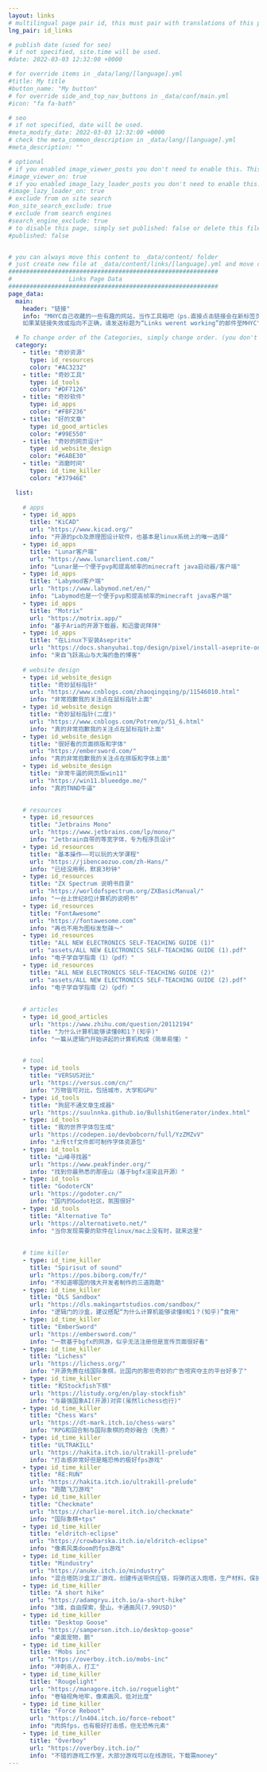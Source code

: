 ```yaml
---
layout: links
# multilingual page pair id, this must pair with translations of this page. (This name must be unique)
lng_pair: id_links

# publish date (used for seo)
# if not specified, site.time will be used.
#date: 2022-03-03 12:32:00 +0000

# for override items in _data/lang/[language].yml
#title: My title
#button_name: "My button"
# for override side_and_top_nav_buttons in _data/conf/main.yml
#icon: "fa fa-bath"

# seo
# if not specified, date will be used.
#meta_modify_date: 2022-03-03 12:32:00 +0000
# check the meta_common_description in _data/lang/[language].yml
#meta_description: ""

# optional
# if you enabled image_viewer_posts you don't need to enable this. This is only if image_viewer_posts = false
#image_viewer_on: true
# if you enabled image_lazy_loader_posts you don't need to enable this. This is only if image_lazy_loader_posts = false
#image_lazy_loader_on: true
# exclude from on site search
#on_site_search_exclude: true
# exclude from search engines
#search_engine_exclude: true
# to disable this page, simply set published: false or delete this file
#published: false


# you can always move this content to _data/content/ folder
# just create new file at _data/content/links/[language].yml and move content below.
###########################################################
#                Links Page Data
###########################################################
page_data:
  main:
    header: "链接"
    info: "MHYC自己收藏的一些有趣的网站，当作工具箱吧（ps.直接点击链接会在新标签页打开）
    如果某链接失效或指向不正确，请发送标题为“Links werent working”的邮件至MHYC"

  # To change order of the Categories, simply change order. (you don't need to change list order.)
  category:
    - title: "奇妙资源"
      type: id_resources
      color: "#AC3232"
    - title: "奇妙工具"
      type: id_tools
      color: "#DF7126"
    - title: "奇妙软件"
      type: id_apps
      color: "#FBF236"
    - title: "好的文章"
      type: id_good_articles
      color: "#99E550"
    - title: "奇妙的网页设计"
      type: id_website_design
      color: "#6ABE30"
    - title: "消磨时间"
      type: id_time_killer
      color: "#37946E"

  list:
  
    # apps
    - type: id_apps
      title: "KiCAD"
      url: "https://www.kicad.org/"
      info: "开源的pcb及原理图设计软件，也基本是linux系统上的唯一选择"
    - type: id_apps
      title: "Lunar客户端"
      url: "https://www.lunarclient.com/"
      info: "Lunar是一个便于pvp和提高帧率的minecraft java启动器/客户端"
    - type: id_apps
      title: "Labymod客户端"
      url: "https://www.labymod.net/en/"
      info: "Labymod也是一个便于pvp和提高帧率的minecraft java客户端"
    - type: id_apps
      title: "Motrix"
      url: "https://motrix.app/"
      info: "基于Aria的开源下载器，和迅雷说拜拜"
    - type: id_apps
      title: "在Linux下安装Aseprite"
      url: "https://docs.shanyuhai.top/design/pixel/install-aseprite-on-linux.html#%E5%AE%89%E8%A3%85"
      info: "来自飞跃高山与大海的鱼的博客"
    
    # website design
    - type: id_website_design
      title: "奇妙鼠标指针"
      url: "https://www.cnblogs.com/zhaoqingqing/p/11546010.html"
      info: "非常抱歉我的关注点在鼠标指针上面"
    - type: id_website_design
      title: "奇妙鼠标指针(二度)"
      url: "https://www.cnblogs.com/Potrem/p/51_6.html"
      info: "真的非常抱歉我的关注点在鼠标指针上面"
    - type: id_website_design
      title: "很好看的页面排版和字体"
      url: "https://embersword.com/"
      info: "真的非常抱歉我的关注点在排版和字体上面"
    - type: id_website_design
      title: "非常牛逼的网页版win11"
      url: "https://win11.blueedge.me/"
      info: "真的TNND牛逼"
      

    # resources
    - type: id_resources
      title: "Jetbrains Mono"
      url: "https://www.jetbrains.com/lp/mono/"
      info: "Jetbrain自带的等宽字体，专为程序员设计"
    - type: id_resources
      title: "基本操作——可以玩的大学课程"
      url: "https://jibencaozuo.com/zh-Hans/"
      info: "已经没用咧，默哀3秒钟"
    - type: id_resources
      title: "ZX Spectrum 说明书目录"
      url: "https://worldofspectrum.org/ZXBasicManual/"
      info: "一台上世纪8位计算机的说明书"
    - type: id_resources
      title: "FontAwesome"
      url: "https://fontawesome.com"
      info: "再也不用为图标发愁辣～"
    - type: id_resources
      title: "ALL NEW ELECTRONICS SELF-TEACHING GUIDE (1)"
      url: "assets/ALL NEW ELECTRONICS SELF-TEACHING GUIDE (1).pdf"
      info: "电子学自学指南（1）（pdf）"
    - type: id_resources
      title: "ALL NEW ELECTRONICS SELF-TEACHING GUIDE (2)"
      url: "assets/ALL NEW ELECTRONICS SELF-TEACHING GUIDE (2).pdf"
      info: "电子学自学指南（2）（pdf）"
    
      
    # articles
    - type: id_good_articles
      url: "https://www.zhihu.com/question/20112194"
      title: "为什么计算机能够读懂0和1？(知乎)"
      info: "一篇从逻辑门开始讲起的计算机构成（简单易懂）"
      

    # tool
    - type: id_tools
      title: "VERSUS对比"
      url: "https://versus.com/cn/"
      info: "万物皆可对比，包括城市，大学和GPU"
    - type: id_tools
      title: "狗屁不通文章生成器"
      url: "https://suulnnka.github.io/BullshitGenerator/index.html"
    - type: id_tools
      title: "我的世界字体包生成"
      url: "https://codepen.io/devbobcorn/full/YzZMZvV"
      info: "上传ttf文件即可制作字体资源包"
    - type: id_tools
      title: "山峰寻找器"
      url: "https://www.peakfinder.org/"
      info: "找到你最熟悉的那座山（基于bgfx渲染且开源）"
    - type: id_tools
      title: "GodoterCN"
      url: "https://godoter.cn/"
      info: "国内的Godot社区，氛围很好"
    - type: id_tools
      title: "Alternative To"
      url: "https://alternativeto.net/"
      info: "当你发现需要的软件在linux/mac上没有时，就来这里"
      
      
    # time killer
    - type: id_time_killer
      title: "Spirisut of sound"
      url: "https://pos.biborg.com/fr/"
      info: "不知道哪国的强大开发者制作的三道跑酷"
    - type: id_time_killer
      title: "DLS Sandbox"
      url: "https://dls.makingartstudios.com/sandbox/"
      info: "逻辑门的沙盒，建议搭配“为什么计算机能够读懂0和1？(知乎)”食用"
    - type: id_time_killer
      title: "EmberSword"
      url: "https://embersword.com/"
      info: "一款基于bgfx的网游，似乎无法注册但是宣传页面很好看"
    - type: id_time_killer
      title: "Lichess"
      url: "https://lichess.org/"
      info: "开源免费在线国际象棋，比国内的那些奇妙的广告喧宾夺主的平台好多了"
    - type: id_time_killer
      title: "和Stockfish下棋"
      url: "https://listudy.org/en/play-stockfish"
      info: "与最强国象AI(开源)对弈(虽然lichess也行)"
    - type: id_time_killer
      title: "Chess Wars"
      url: "https://dt-mark.itch.io/chess-wars"
      info: "RPG和回合制与国际象棋的奇妙融合（免费）"
    - type: id_time_killer
      title: "ULTRAKILL"
      url: "https://hakita.itch.io/ultrakill-prelude"
      info: "打击感非常好但是略恐怖的极好fps游戏"
    - type: id_time_killer
      title: "RE:RUN"
      url: "https://hakita.itch.io/ultrakill-prelude"
      info: "跑酷飞刀游戏"
    - type: id_time_killer
      title: "Checkmate"
      url: "https://charlie-morel.itch.io/checkmate"
      info: "国际象棋+tps"
    - type: id_time_killer
      title: "eldritch-eclipse"
      url: "https://crowbarska.itch.io/eldritch-eclipse"
      info: "像素风类doom的fps游戏"
    - type: id_time_killer
      title: "Mindustry"
      url: "https://anuke.itch.io/mindustry"
      info: "混合塔防沙盒工厂游戏，创建传送带供应链，将弹药送入炮塔，生产材料，保护你的建筑"
    - type: id_time_killer
      title: "A short hike"
      url: "https://adamgryu.itch.io/a-short-hike"
      info: "3维，自由探索，登山，卡通画风(7.99USD)"
    - type: id_time_killer
      title: "Desktop Goose"
      url: "https://samperson.itch.io/desktop-goose"
      info: "桌面宠物，鹅"
    - type: id_time_killer
      title: "Mobs inc"
      url: "https://overboy.itch.io/mobs-inc"
      info: "冲刺杀人，打工"
    - type: id_time_killer
      title: "Rougelight"
      url: "https://managore.itch.io/roguelight"
      info: "卷轴视角地牢，像素画风，低对比度"
    - type: id_time_killer
      title: "Force Reboot"
      url: "https://ln404.itch.io/force-reboot"
      info: "肉鸽fps，也有极好打击感，但无恐怖元素"
    - type: id_time_killer
      title: "Overboy"
      url: "https://overboy.itch.io/"
      info: "不错的游戏工作室，大部分游戏可以在线游玩，下载需money"
---
```

